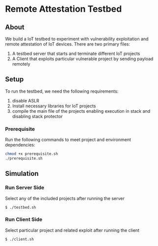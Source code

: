 # Remote Attestation Testbed

## About
We build a IoT testbed to experiment with vulnerability exploitation and remote attestation of IoT devices.
There are two primary files: 

1. A testbed server that starts and terminate different IoT projects
2. A Client that exploits particular vulnerable project by sending payload remotely



## Setup
To run the testbed, we need the following requirements:

1. disable ASLR
2. Install necessary libraries for IoT projects
3. compile the main file of the projects enabling execution in stack and disabling stack protector

### Prerequisite
Run the following commands to meet project and environment dependencies:
```sh
chmod +x prerequisite.sh
./prerequisite.sh
```



## Simulation
### Run Server Side
Select any of the included projects after running the server
```
$ ./testbed.sh
```

### Run Client Side
Select particular project and related exploit after running the client
```
$ ./client.sh
```
